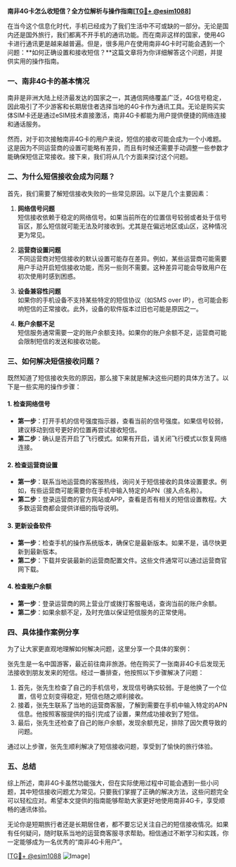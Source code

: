 **南非4G卡怎么收短信？全方位解析与操作指南[[TG💪+ @esim1088](https://t.me/s/esim1088)]**

在当今这个信息化时代，手机已经成为了我们生活中不可或缺的一部分。无论是国内还是国外旅行，我们都离不开手机的通讯功能。而在南非这样的国家，使用4G卡进行通讯更是越来越普遍。但是，很多用户在使用南非4G卡时可能会遇到一个问题：**如何正确设置和接收短信？**这篇文章将为你详细解答这个问题，并提供实用的操作指南。

### 一、南非4G卡的基本情况

南非是非洲大陆上经济最发达的国家之一，其通信网络覆盖广泛，4G信号稳定，因此吸引了不少游客和长期居住者选择当地的4G卡作为通讯工具。无论是购买实体SIM卡还是通过eSIM技术直接激活，南非4G卡都能为用户提供便捷的网络连接和通话服务。

然而，对于初次接触南非4G卡的用户来说，短信的接收可能会成为一个小难题。这是因为不同运营商的设置可能略有差异，而且有时候还需要手动调整一些参数才能确保短信正常接收。接下来，我们将从几个方面来探讨这个问题。

### 二、为什么短信接收会成为问题？

首先，我们需要了解短信接收失败的一些常见原因。以下是几个主要因素：

1. **网络信号问题**  
   短信接收依赖于稳定的网络信号。如果当前所在的位置信号较弱或者处于信号盲区，那么短信就可能无法及时接收到。尤其是在偏远地区或山区，这种情况更为常见。

2. **运营商设置问题**  
   不同运营商对短信接收的默认设置可能存在差异。例如，某些运营商可能需要用户手动开启短信接收功能，而另一些则不需要。这种差异可能会导致用户在初次使用时感到困惑。

3. **设备兼容性问题**  
   如果你的手机设备不支持某些特定的短信协议（如SMS over IP），也可能会影响短信的正常接收。此外，设备的软件版本过旧也可能是原因之一。

4. **账户余额不足**  
   短信服务通常需要一定的账户余额支持。如果你的账户余额不足，运营商可能会限制短信的发送和接收功能。

### 三、如何解决短信接收问题？

既然知道了短信接收失败的原因，那么接下来就是解决这些问题的具体方法了。以下是一些实用的操作步骤：

#### 1. 检查网络信号
- **第一步**：打开手机的信号强度指示器，查看当前的信号强度。如果信号较弱，建议移动到信号更好的位置再尝试接收短信。
- **第二步**：确认是否开启了飞行模式。如果有开启，请关闭飞行模式以恢复网络连接。

#### 2. 检查运营商设置
- **第一步**：联系当地运营商的客服热线，询问关于短信接收的具体设置要求。例如，有些运营商可能需要你在手机中输入特定的APN（接入点名称）。
- **第二步**：登录运营商的官方网站或APP，查看是否有相关的短信设置教程。大多数运营商都会提供详细的指导说明。

#### 3. 更新设备软件
- **第一步**：检查手机的操作系统版本，确保它是最新版本。如果不是，请尽快更新到最新版本。
- **第二步**：下载并安装最新的运营商配置文件。这些文件通常可以通过运营商官网下载。

#### 4. 检查账户余额
- **第一步**：登录运营商的网上营业厅或拨打客服电话，查询当前的账户余额。
- **第二步**：如果余额不足，及时充值以保证短信服务的正常使用。

### 四、具体操作案例分享

为了让大家更直观地理解如何解决问题，这里分享一个具体的案例：

张先生是一名中国游客，最近前往南非旅游。他在购买了一张南非4G卡后发现无法接收到朋友发来的短信。经过一番排查，他按照以下步骤解决了问题：

1. 首先，张先生检查了自己的手机信号，发现信号确实较弱。于是他换了一个位置，信号立刻变得稳定，短信也随之顺利接收。
2. 接着，张先生联系了当地的运营商客服，了解到需要在手机中输入特定的APN信息。他按照客服提供的指引完成了设置，果然成功接收到了短信。
3. 最后，张先生还检查了自己的账户余额，发现余额充足，排除了因欠费导致的问题。

通过以上步骤，张先生顺利解决了短信接收问题，享受到了愉快的旅行体验。

### 五、总结

综上所述，南非4G卡虽然功能强大，但在实际使用过程中可能会遇到一些小问题，其中短信接收问题尤为常见。只要我们掌握了正确的解决方法，这些问题完全可以轻松应对。希望本文提供的指南能够帮助大家更好地使用南非4G卡，享受顺畅的通讯体验。

无论你是短期旅行者还是长期居住者，都不要忘记关注自己的短信接收情况。如果有任何疑问，随时联系当地的运营商客服寻求帮助。相信通过不断学习和实践，你一定能够成为一名优秀的“南非4G卡用户”。

[[TG💪+ @esim1088](https://t.me/s/esim1088) ![Image](https://i.postimg.cc/4NQfJmqS/Snipaste-2025-05-13-00-14-12.png)]
